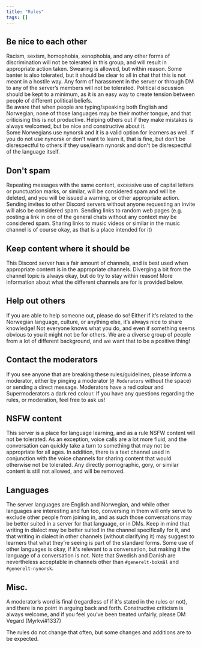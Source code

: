 ```yaml
---
title: "Rules"
tags: []
---
```


## Be nice to each other
Racism, sexism, homophobia, xenophobia, and any other forms of discrimination will not be tolerated in this group, and will result in appropriate action taken. Swearing is allowed, but within reason. Some banter is also tolerated, but it should be clear to all in chat that this is not meant in a hostile way. Any form of harassment in the server or through DM to any of the server’s members will not be tolerated.
Political discussion should be kept to a minimum, as it is an easy way to create tension between people of different political beliefs.  
Be aware that when people are typing/speaking both English and Norwegian, none of those languages may be their mother tongue, and that criticising this is not productive. Helping others out if they make mistakes is always welcomed, but be nice and constructive about it.  
Some Norwegians use nynorsk and it is a valid option for learners as well. If you do not use nynorsk or don't want to learn it, that is fine, but don't be disrespectful to others if they use/learn nynorsk and don't be disrespectful of the language itself.

## Don't spam
Repeating messages with the same content, excessive use of capital letters or punctuation marks, or similar, will be considered spam and will be deleted, and you will be issued a warning, or other appropriate action. Sending invites to other Discord servers without anyone requesting an invite will also be considered spam. Sending links to random web pages (e.g. posting a link in one of the general chats without any context may be considered spam. Sharing links to music videos or similar in the music channel is of course okay, as that is a place intended for it)

## Keep content where it should be
This Discord server has a fair amount of channels, and is best used when appropriate content is in the appropriate channels. Diverging a bit from the channel topic is always okay, but do try to stay within reason! More information about what the different channels are for is provided below.

## Help out others
If you are able to help someone out, please do so! Either if it’s related to the Norwegian language, culture, or anything else, it’s always nice to share knowledge! Not everyone knows what you do, and even if something seems obvious to you it might not be for others. We are a diverse group of people from a lot of different background, and we want that to be a positive thing!

## Contact the moderators
If you see anyone that are breaking these rules/guidelines, please inform a moderator, either by pinging a moderator (`@ Moderators` without the space) or sending a direct message. Moderators have a red colour and Supermoderators a dark red colour. If you have any questions regarding the rules, or moderation, feel free to ask us!

## NSFW content
This server is a place for language learning, and as a rule NSFW content will not be tolerated. As an exception, voice calls are a lot more fluid, and the conversation can quickly take a turn to something that may not be appropriate for all ages. In addition, there is a text channel used in conjunction with the voice channels for sharing content that would otherwise not be tolerated. Any directly pornographic, gory, or similar content is still not allowed, and will be removed.

## Languages
The server languages are English and Norwegian, and while other languages are interesting and fun too, conversing in them will only serve to exclude other people from joining in, and as such those conversations may be better suited in a server for that language, or in DMs. Keep in mind that writing in dialect may be better suited in the channel specifically for it, and that writing in dialect in other channels (without clarifying it) may suggest to learners that what they’re seeing is part of the standard forms. Some use of other languages is okay, if it's relevant to a conversation, but making it the language of a conversation is not. Note that Swedish and Danish are nevertheless acceptable in channels other than `#generelt-bokmål` and `#generelt-nynorsk`.

## Misc.
A moderator’s word is final (regardless of if it's stated in the rules or not), and there is no point in arguing back and forth. Constructive criticism is always welcome, and if you feel you’ve been treated unfairly, please DM Vegard (Myrkvi#1337)

The rules do not change that often, but some changes and additions are to be expected.

